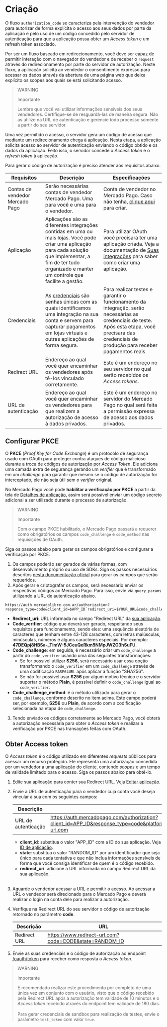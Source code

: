 # Criação
 
O fluxo `authorization_code` se caracteriza pela intervenção do vendedor para autorizar de forma explícita o acesso aos seus dados por parte da aplicação e pelo uso de um código concedido pelo servidor de autenticação para que a aplicação possa obter um _Access token_ e um refresh token associado.
 
Por ser um fluxo baseado em redirecionamento, você deve ser capaz de permitir interação com o navegador do vendedor e de receber o `request` através do redirecionamento por parte do servidor de autorização. Neste fluxo, a aplicação solicita ao vendedor o consentimento expresso para acessar os dados através da abertura de uma página web que deixa explícito os scopes aos quais se está solicitando acesso.

> WARNING
>
> Importante
>
> Lembre que você vai utilizar informações sensíveis dos seus vendedores. Certifique-se de resguardá-las de maneira segura. Não as utilize na URL de autenticação e gerencie todo processo somente a partir do seu servidor.
  
Uma vez permitido o acesso, o servidor gera um código de acesso que mediante um redirecionamento chega à aplicação. Nesta etapa, a aplicação solicita acesso ao servidor de autenticação enviando o código obtido e os dados da aplicação. Feito isso, o servidor concede o _Access token_ e o _refresh token_ à aplicação.
 
Para gerar o código de autorização é preciso atender aos requisitos abaixo.
 
| Requisitos | Descrição | Especificações |
| --- | --- | --- |
| Contas de vendedor Mercado Pago | Serão necessárias contas de vendedor Mercado Pago. Uma para você e uma para o vendedor. | Conta de vendedor no Mercado Pago. Caso não tenha, [clique aqui](https://www.mercadopago[FAKER][URL][DOMAIN]/hub/registration/landing) para criar. |
| Aplicação | Aplicações são as diferentes integrações contidas em uma ou mais lojas. Você pode criar uma aplicação para cada solução que implementar, a fim de ter tudo organizado e manter um controle que facilite a gestão. | Para utilizar OAuth você precisará ter uma aplicação criada. Veja a documentação de [Suas integrações](https://www.mercadopago[FAKER][URL][DOMAIN]/developers/pt/guides/additional-content/your-integrations/introduction) para saber como criar uma aplicação. |
| Credenciais | As [credenciais](/developers/pt/guides/additional-content/your-integrations/credentials) são senhas únicas com as quais identificamos uma integração na sua conta e servem para capturar pagamentos em lojas virtuais e outras aplicações de forma segura. | Para realizar testes e garantir o funcionamento da integração, serão necessárias as credenciais de teste. Após esta etapa, você precisará das credenciais de produção para receber pagamentos reais. |
| Redirect URL | Endereço ao qual você quer encaminhar os vendedores após tê-los vinculado corretamente. | Este é um endereço no seu servidor no qual serão recebidos os _Access tokens_. |
| URL de autenticação | Endereço ao qual você quer encaminhar os vendedores para que realizem a autorização de acesso à dados privados. | Este é um endereço no servidor do Mercado Pago no qual será feita a permissão expressa de acesso aos dados privados. |

## Configurar PKCE

O **PKCE** (_Proof Key for Code Exchange_) é um protocolo de segurança usado com OAuth para proteger contra ataques de código malicioso durante a troca de códigos de autorização por _Access Token_. Ele adiciona uma camada extra de segurança gerando um _verifier_ que é transformado em um _challenge_ para garantir que mesmo se o código de autorização for interceptado, ele não seja útil sem o _verifier_ original.

No Mercado Pago você pode **habilitar a verificação por PKCE** a partir da tela de [Detalhes de aplicação](/developers/pt/docs/your-integrations/application-details), assim será possível enviar um código secreto adicional a ser utilizado durante o processo de autorização.

> WARNING
>
> Importante
>
> Com o campo PKCE habilitado, o Mercado Pago passará a requerer como obrigatórios os campos `code_challenge` e `code_method` nas requisições de OAuth.

Siga os passos abaixo para gerar os campos obrigatórios e configurar a verificação por PKCE.

1. Os campos poderão ser gerados de várias formas, com desenvolvimento próprio ou uso de SDKs. Siga os passos necessários descritos [nesta documentação oficial](https://datatracker.ietf.org/doc/html/rfc7636#section-4) para gerar os campos que serão requeridos.
2. Após gerar e criptografar os campos, será necessário enviar os respectivos códigos ao Mercado Pago. Para isso, envie via `query_params` utilizando a URL de autenticação abaixo.

```URL
https://auth.mercadolibre.com.ar/authorization?response_type=code&client_id=$APP_ID`redirect_uri=$YOUR_URL&code_challenge=$CODE_CHALLENGE&code_challenge_method=$CODE_METHOD
```

- **Redirect_uri**: URL informada no campo "Redirect URL" da [sua aplicação](/developers/pt/guides/additional-content/your-integrations/application-details).
- **Code_verifier**: código que deverá ser gerado, respeitando seus requisitos para funcionamento, sendo eles: uma sequência aleatória de caracteres que tenham entre 43-128 caracteres, com letras maiúsculas, minúsculas, números e alguns caracteres especiais. Por exemplo: **47DEQpj8HBSa-_TImW-5JCeuQeRkm5NMpJWZG3hSuFU**.
- **Code_challenge**: em seguida, é necessário criar um `code_challenge` a partir do `code_verifier` usando uma das seguintes transformações:
  - Se for possível utilizar **S256**, será necessário usar essa opção transformando o `code_verifier` em um `code_challenge` através de uma codificação `BASE64URL` após aplicar a função "SHA256".
  - Se não for possível usar **S256** por algum motivo técnico e o servidor suportar o método **Plain**, é possível definir o `code_challenge` igual ao `code_verifier`.
- **Code_challenge_method**: é o método utilizado para gerar o `code_challenge`, conforme descrito no item acima. Este campo poderá ser, por exemplo, **S256** ou **Plain**, de acordo com a codificação selecionada na etapa de `code_challenge`. <br>

3. Tendo enviado os códigos corretamente ao Mercado Pago, você obterá a autorização necessária para obter o _Access token_ e realizar a verificação por PKCE nas transações feitas com OAuth.

## Obter Access token

O _Access token_ é o código utilizado em diferentes _requests_ públicos para acessar um recurso protegido. Ele representa uma autorização concedida por um vendedor a uma aplicação do cliente, contendo _scopes_ e um tempo de validade limitado para o acesso. Siga os passos abaixo para obtê-lo.
 
1. Edite sua aplicação para conter sua Redirect URL. Veja [Editar aplicação](/developers/pt/guides/additional-content/your-integrations/application-details).
2. Envie a URL de autenticação para o vendedor cuja conta você deseja vincular à sua com os seguintes campos:

   |Descrição|URL| 
   |---|---|
   | URL de autenticação | https://auth.mercadopago.com/authorization?client_id=APP_ID&response_type=code&platform_id=mp&state=RANDOM_ID&redirect_uri=https://www.redirect-url.com |
     * **client_id**: substitua o valor "APP_ID" com a ID do sua aplicação. Veja [ID de aplicação](/developers/pt/guides/additional-content/your-integrations/application-details).
     * **state**: substitua o valor "RANDOM_ID" por um identificador que seja único para cada tentativa e que não inclua informações sensíveis de forma que você consiga identificar de quem é o código recebido.
     * **redirect_uri**: adicione a URL informada no campo Redirect URL da sua aplicação.
     <br/>
3. Aguarde o vendedor acessar a URL e permitir o acesso. Ao acessar a URL o vendedor será direcionado para o Mercado Pago e deverá realizar o login na conta dele para realizar a autorização.
4. Verifique na Redirect URL do seu servidor o código de autorização retornado no parâmetro **code**.

   |Descrição|URL| 
   |---|---|
   | Redirect URL | https://www.redirect-url.com?code=CODE&state=RANDOM_ID |
 
5. Envie as suas credenciais e o código de autorização ao endpoint [/oauth/token](/developers/pt/reference/oauth/_oauth_token/post) para receber como resposta o _Access token_.
 
> WARNING
>
> Importante
>
> É recomendado realizar este procedimento por completo de uma única vez em conjunto com o usuário, visto que o código recebido pela Redirect URL após a autorização tem validade de 10 minutos e o _Access token_ recebido através do endpoint tem validade de 180 dias.
> <br><br>
> Para gerar credenciais de sandbox para realização de testes, envie o parâmetro `test_token` com valor `true`.